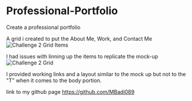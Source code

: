 # Professional-Portfolio

Create a professional portfolio

A grid i created to put the About Me, Work, and Contact Me
![Challenge 2 Grid Items](https://user-images.githubusercontent.com/79673757/113186272-0c1f0b00-921d-11eb-9014-bbd680225d36.png)

I had issues with linning up the items to replicate the mock-up
![Challenge 2 Grid](https://user-images.githubusercontent.com/79673757/113186396-3a9ce600-921d-11eb-9b1c-37b315277221.png)

I provided working links and a layout similar to the mock up but not to the "T" when it comes to the body portion. 

link to my github page
https://github.com/MBadi089

